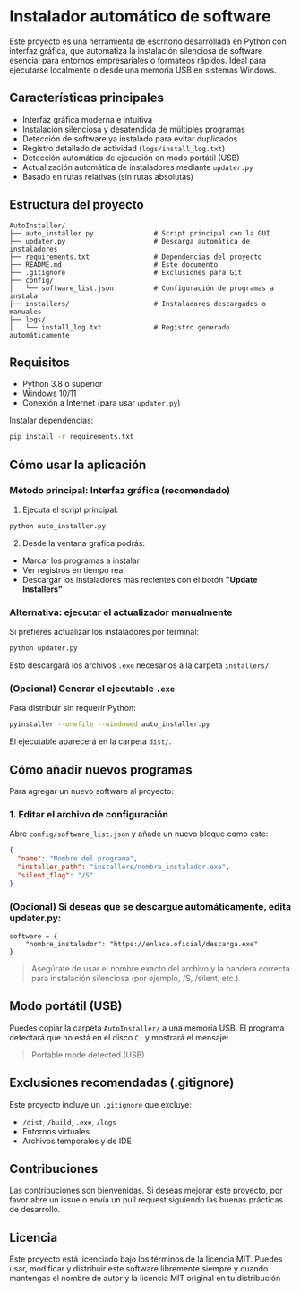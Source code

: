 # Instalador automático de software

Este proyecto es una herramienta de escritorio desarrollada en Python con interfaz gráfica, que automatiza la instalación silenciosa de software esencial para entornos empresariales o formateos rápidos. Ideal para ejecutarse localmente o desde una memoria USB en sistemas Windows.


## Características principales
- Interfaz gráfica moderna e intuitiva
- Instalación silenciosa y desatendida de múltiples programas
- Detección de software ya instalado para evitar duplicados
- Registro detallado de actividad (`logs/install_log.txt`)
- Detección automática de ejecución en modo portátil (USB)
- Actualización automática de instaladores mediante `updater.py`
- Basado en rutas relativas (sin rutas absolutas)
 

## Estructura del proyecto

```
AutoInstaller/
├── auto_installer.py               # Script principal con la GUI
├── updater.py                      # Descarga automática de instaladores
├── requirements.txt                # Dependencias del proyecto
├── README.md                       # Este documento
├── .gitignore                      # Exclusiones para Git
├── config/
│   └── software_list.json          # Configuración de programas a instalar
├── installers/                     # Instaladores descargados o manuales
├── logs/
│   └── install_log.txt             # Registro generado automáticamente
```


## Requisitos

- Python 3.8 o superior
- Windows 10/11
- Conexión a Internet (para usar `updater.py`)

Instalar dependencias:

```bash
pip install -r requirements.txt
```


## Cómo usar la aplicación

### Método principal: Interfaz gráfica (recomendado)

1. Ejecuta el script principal:

```bash
python auto_installer.py
```

2. Desde la ventana gráfica podrás:

- Marcar los programas a instalar
- Ver registros en tiempo real
- Descargar los instaladores más recientes con el botón **"Update Installers"**

### Alternativa: ejecutar el actualizador manualmente

Si prefieres actualizar los instaladores por terminal:

```bash
python updater.py
```

Esto descargará los archivos `.exe` necesarios a la carpeta `installers/`.

### (Opcional) Generar el ejecutable `.exe`

Para distribuir sin requerir Python:

```bash
pyinstaller --onefile --windowed auto_installer.py
```

El ejecutable aparecerá en la carpeta `dist/`.


## Cómo añadir nuevos programas

Para agregar un nuevo software al proyecto:

### 1. Editar el archivo de configuración

Abre `config/software_list.json` y añade un nuevo bloque como este:

```json
{
  "name": "Nombre del programa",
  "installer_path": "installers/nombre_instalador.exe",
  "silent_flag": "/S"
}
```

### (Opcional) Si deseas que se descargue automáticamente, edita updater.py:

```
software = {
    "nombre_instalador": "https://enlace.oficial/descarga.exe"
}
```

> Asegúrate de usar el nombre exacto del archivo y la bandera correcta para instalación silenciosa (por ejemplo, /S, /silent, etc.).


## Modo portátil (USB)

Puedes copiar la carpeta `AutoInstaller/` a una memoria USB. El programa detectará que no está en el disco `C:` y mostrará el mensaje:

> Portable mode detected (USB)


## Exclusiones recomendadas (.gitignore)

Este proyecto incluye un `.gitignore` que excluye:

- `/dist`, `/build`, `.exe`, `/logs`
- Entornos virtuales
- Archivos temporales y de IDE

## Contribuciones

Las contribuciones son bienvenidas. Si deseas mejorar este proyecto, por favor abre un issue o envía un pull request siguiendo las buenas prácticas de desarrollo.


## Licencia

Este proyecto está licenciado bajo los términos de la licencia MIT. Puedes usar, modificar y distribuir este software libremente siempre y cuando mantengas el nombre de autor y la licencia MIT original en tu distribución
